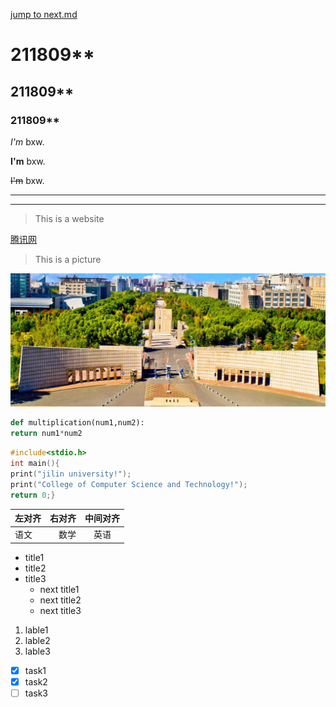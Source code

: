 [jump to next.md](https://github.com/baixiwen131/demo/blob/main/next.md)
# 211809**
## 211809**
### 211809**

*I'm* bxw.

**I'm** bxw.

~~I'm~~ bxw.

---
---

>This is a website

[腾讯网](http://www.qq.com)
 
>This is a picture

![吉林大学](https://github.com/baixiwen131/demo/blob/main/%E5%90%89%E6%9E%97%E5%A4%A7%E5%AD%A6.jpg)

```python
def multiplication(num1,num2):
return num1*num2
```

```c
#include<stdio.h>
int main(){
print("jilin university!");
print("College of Computer Science and Technology!");
return 0;}

```
| 左对齐 | 右对齐 | 中间对齐 |
| :-----| ----: | :----: |
| 语文 | 数学 | 英语 |

* title1
* title2
* title3 
  * next title1
  * next title2
  * next title3
 
1. lable1
2. lable2
3. lable3  

* [x] task1
* [x] task2
* [ ] task3
